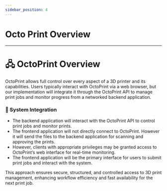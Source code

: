 ```yaml
---
sidebar_position: 4
---
```


# Octo Print Overview #



---

# 🖧 OctoPrint Overview

OctoPrint allows full control over every aspect of a 3D printer and its capabilities. Users typically interact with OctoPrint via a web browser, but our implementation will integrate it through the OctoPrint API to manage print jobs and monitor progress from a networked backend application.

### 🔗 System Integration
-  The backend application will interact with the OctoPrint API to control print jobs and monitor prints.
-  The frontend application will not directly connect to OctoPrint. However it will send the files to the backend application for scanning and approving the prints.
-  However, clients with appropriate privileges may be granted access to OctoPrint’s web interface for real-time monitoring.
-  The frontend application will be the primary interface for users to submit print jobs and interact with the system.

This approach ensures secure, structured, and controlled access to 3D print management, enhancing workflow efficiency and fast availability for the next print job.